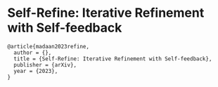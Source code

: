 # Self-Refine: Iterative Refinement with Self-feedback

```
@article{madaan2023refine,
  author = {},
  title = {Self-Refine: Iterative Refinement with Self-feedback},
  publisher = {arXiv},
  year = {2023},
}
```